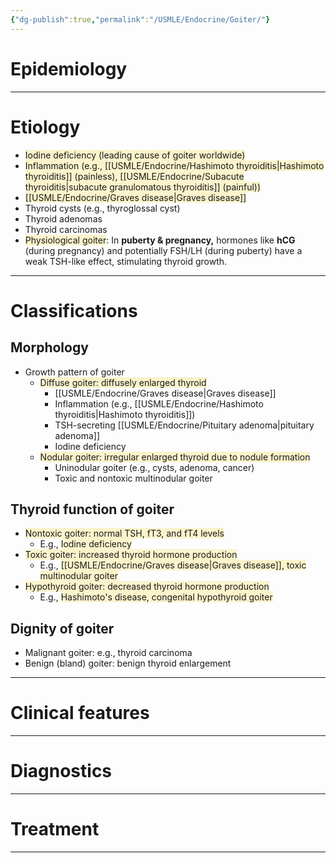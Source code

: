 ```yaml
---
{"dg-publish":true,"permalink":"/USMLE/Endocrine/Goiter/"}
---
```


# Epidemiology


---
# Etiology
- <span style="background:rgba(240, 200, 0, 0.2)">Iodine deficiency (leading cause of goiter worldwide) </span>
- <span style="background:rgba(240, 200, 0, 0.2)">Inflammation (e.g., [[USMLE/Endocrine/Hashimoto thyroiditis\|Hashimoto thyroiditis]] (painless), [[USMLE/Endocrine/Subacute thyroiditis\|subacute granulomatous thyroiditis]] (painful))</span>
- <span style="background:rgba(240, 200, 0, 0.2)">[[USMLE/Endocrine/Graves disease\|Graves disease]]</span>
- Thyroid cysts (e.g., thyroglossal cyst)
- Thyroid adenomas
- Thyroid carcinomas
- <span style="background:rgba(240, 200, 0, 0.2)">Physiological goiter</span>: In **puberty & pregnancy,** hormones like **hCG** (during pregnancy) and potentially FSH/LH (during puberty) have a weak TSH-like effect, stimulating thyroid growth.

---
# Classifications
## Morphology
- Growth pattern of goiter
	- <span style="background:rgba(240, 200, 0, 0.2)">Diffuse goiter: diffusely enlarged thyroid</span>
		- [[USMLE/Endocrine/Graves disease\|Graves disease]] 
		- Inflammation (e.g., [[USMLE/Endocrine/Hashimoto thyroiditis\|Hashimoto thyroiditis]])
		- TSH-secreting [[USMLE/Endocrine/Pituitary adenoma\|pituitary adenoma]]
		- Iodine deficiency
	- <span style="background:rgba(240, 200, 0, 0.2)">Nodular goiter: irregular enlarged thyroid due to nodule formation </span>
		- Uninodular goiter (e.g., cysts, adenoma, cancer)
		- Toxic and nontoxic multinodular goiter
## Thyroid function of goiter
- <span style="background:rgba(240, 200, 0, 0.2)">Nontoxic goiter: normal TSH, fT3, and fT4 levels</span>
	- E.g., <span style="background:rgba(240, 200, 0, 0.2)">Iodine deficiency</span>
- <span style="background:rgba(240, 200, 0, 0.2)">Toxic goiter: increased thyroid hormone production</span>
	- E.g., <span style="background:rgba(240, 200, 0, 0.2)">[[USMLE/Endocrine/Graves disease\|Graves disease]], toxic multinodular goiter</span>
- <span style="background:rgba(240, 200, 0, 0.2)">Hypothyroid goiter: decreased thyroid hormone production</span>
	- E.g., <span style="background:rgba(240, 200, 0, 0.2)">Hashimoto's disease, congenital hypothyroid goiter</span>
## Dignity of goiter
- Malignant goiter: e.g., thyroid carcinoma
- Benign (bland) goiter: benign thyroid enlargement

---
# Clinical features


---
# Diagnostics


---
# Treatment


---
